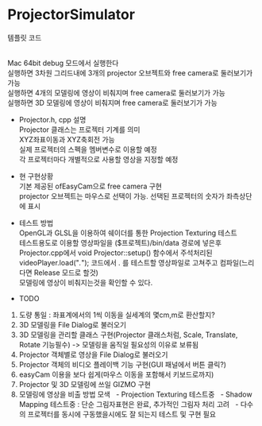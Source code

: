 # ProjectorSimulator

템플릿 코드

<br>Mac 64bit debug 모드에서 실행한다
<br>실행하면 3차원 그리드내에 3개의 projector 오브젝트와 free camera로 둘러보기가 가능
<br>실행하면 4개의 모델링에 영상이 비춰지며 free camera로 둘러보기가 가능
<br>실행하면 3D 모델링에 영상이 비춰지며 free camera로 둘러보기가 가능</br>

- Projector.h, cpp 설명
<br>Projector 클래스는 프로젝터 기계를 의미
<br>XYZ좌표이동과 XYZ축회전 가능
<br>실제 프로젝터의 스펙을 멤버변수로 이용할 예정
<br>각 프로젝터마다 개별적으로 사용할 영상을 지정할 예정</br>

- 현 구현상황
<br>기본 제공된 ofEasyCam으로 free camera 구현
<br>projector 오브젝트는 마우스로 선택이 가능. 선택된 프로젝터의 숫자가 좌측상단에 표시</br>

- 테스트 방법
<br>OpenGL과 GLSL을 이용하여 쉐이더를 통한 Projection Texturing 테스트
<br>테스트용도로 이용할 영상파일을 ($프로젝트)/bin/data 경로에 넣은후
<br>Projector.cpp에서 void Projector::setup() 함수에서 주석처리된
<br>videoPlayer.load("*.*"); 코드에서 *.* 를 테스트할 영상파일로 고쳐주고 컴파일(느리다면 Release 모드로 할것)
<br>모델링에 영상이 비춰지는것을 확인할 수 있다.</br>


- TODO
1. 도량 통일 : 좌표계에서의 1씩 이동을 실세계의 몇cm,m로 환산할지?
2. 3D 모델링을 File Dialog로 불러오기
3. 3D 모델링을 관리할 클래스 구현(Projector 클래스처럼, Scale, Translate, Rotate 기능필수) -> 모델링을 움직일 필요성의 이유로 보류됨
4. Projector 객체별로 영상을 File Dialog로 불러오기
5. Projector 객체의 비디오 플레이백 기능 구현(GUI 패널에서 버튼 클릭?)
6. easyCam 이용을 보다 쉽게(마우스 이동을 포함해서 키보드로까지)
7. Projector 및 3D 모델링에 쓰일 GIZMO 구현
8. 모델링에 영상을 비출 방법 모색
   - Projection Texturing 테스트중
   - Shadow Mapping 테스트중 : 단순 그림자표현은 완료, 추가적인 그림자 처리 고려
   - 다수의 프로젝터를 동시에 구동했을시에도 잘 되는지 테스트 및 구현 필요
